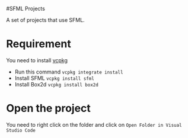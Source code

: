 #SFML Projects

A set of projects that use SFML.

# Requirement

You need to install [vcpkg](https://vcpkg.io/en/getting-started.html)
* Run this command `vcpkg integrate install`
* Install SFML `vcpkg install sfml`
* Install Box2d `vcpkg install box2d`

# Open the project

You need to right click on the folder and click on `Open Folder in Visual Studio Code`